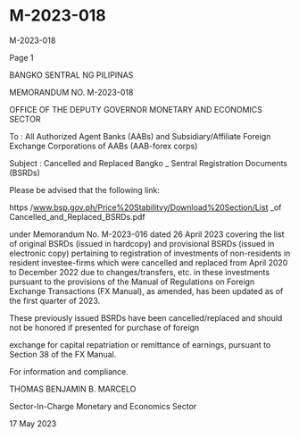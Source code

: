 # M-2023-018

M-2023-018

Page 1

BANGKO SENTRAL NG PILIPINAS

MEMORANDUM NO. M-2023-018

OFFICE OF THE DEPUTY GOVERNOR MONETARY AND ECONOMICS SECTOR

To : All Authorized Agent Banks (AABs) and Subsidiary/Affiliate Foreign Exchange Corporations of AABs (AAB-forex corps)

Subject : Cancelled and Replaced Bangko _ Sentral Registration Documents (BSRDs)

Please be advised that the following link:

https /www.bsp.gov.ph/Price%20Stabilitvy/Download%20Section/List _of Cancelled_and_Replaced_BSRDs.pdf

under Memorandum No. M-2023-016 dated 26 April 2023 covering the list of original BSRDs (issued in hardcopy) and provisional BSRDs (issued in electronic copy) pertaining to registration of investments of non-residents in resident investee-firms which were cancelled and replaced from April 2020 to December 2022 due to changes/transfers, etc. in these investments pursuant to the provisions of the Manual of Regulations on Foreign Exchange Transactions (FX Manual), as amended, has been updated as of the first quarter of 2023.

These previously issued BSRDs have been cancelled/replaced and should not be honored if presented for purchase of foreign

exchange for capital repatriation or remittance of earnings, pursuant to Section 38 of the FX Manual.

For information and compliance.

THOMAS BENJAMIN B. MARCELO

Sector-In-Charge Monetary and Economics Sector

17 May 2023